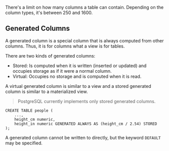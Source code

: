 There's a limit on how many columns a table can contain. Depending on the column types, it's between 250 and 1600.
## Generated Columns
A generated column is a special column that is always computed from other columns. Thus, it is for columns what a view is for tables.

There are two kinds of generated columns:
- Stored: Is computed when it is written (inserted or updated) and occupies storage as if it were a normal column.
- Virtual: Occupies no storage and is computed when it is read.

A virtual generated column is similar to a view and a stored generated column is similar to a materialized view.

>PostgreSQL currently implements only stored generated columns.

```PostgreSQL
CREATE TABLE people (
	...,
	height_cm numeric,
	height_in numeric GENERATED ALWAYS AS (height_cm / 2.54) STORED
);
```

A generated column cannot be written to directly, but the keyword `DEFAULT` may be specified.